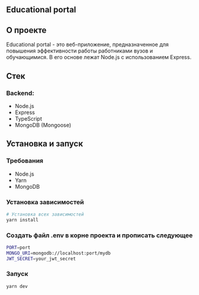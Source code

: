 ## Educational portal
## О проекте

Educational portal - это веб-приложение, предназначенное для повышения эффективности работы работниками вузов и обучающимися. В его основе лежат Node.js с использованием Express.

## Стек

### Backend:

- Node.js
- Express
- TypeScript
- MongoDB (Mongoose)
  
## Установка и запуск

### Требования

- Node.js
- Yarn
- MongoDB

### Установка зависимостей

```bash
# Установка всех зависимостей
yarn install
```

### Создать файл .env в корне проекта и прописать следующее

```bash
PORT=port
MONGO_URI=mongodb://localhost:port/mydb
JWT_SECRET=your_jwt_secret
```

### Запуск

```bash
yarn dev
```
